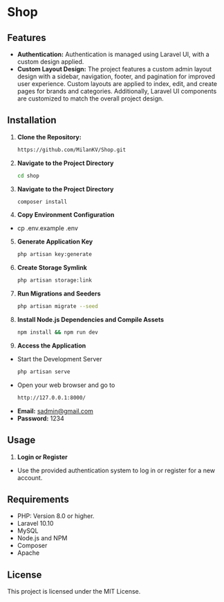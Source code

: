 # Shop

## Features

- **Authentication:** 
Authentication is managed using Laravel UI, with a custom design applied.
- **Custom Layout Design:**
The project features a custom admin layout design with a sidebar, navigation, footer, and pagination for improved user experience. Custom layouts are applied to index, edit, and create pages for brands and categories. Additionally, Laravel UI components are customized to match the overall project design.

## Installation

1. **Clone the Repository:**
   ```bash
   https://github.com/MilanKV/Shop.git
2. **Navigate to the Project Directory** 
    ```bash
    cd shop
3. **Navigate to the Project Directory** 
    ```bash
    composer install
4. **Copy Environment Configuration** 
- cp .env.example .env
5. **Generate Application Key** 
    ```bash
    php artisan key:generate
6. **Create Storage Symlink**
    ```bash
    php artisan storage:link
7. **Run Migrations and Seeders**
    ```bash
    php artisan migrate --seed
8. **Install Node.js Dependencies and Compile Assets**
   ```bash
   npm install && npm run dev
9. **Access the Application**
-  Start the Development Server
   ```bash
   php artisan serve
- Open your web browser and go to
   ```bash
   http://127.0.0.1:8000/
- **Email:** sadmin@gmail.com
- **Password:** 1234

## Usage
1. **Login or Register** 
- Use the provided authentication system to log in or register for a new account.

## Requirements
- PHP: Version 8.0 or higher.
- Laravel 10.10
- MySQL
- Node.js and NPM
- Composer
- Apache

## License
This project is licensed under the MIT License.
